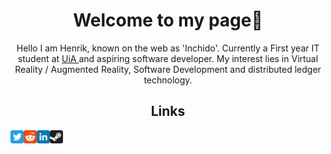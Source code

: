 <h1 align="center">Welcome to my page🗿</h1>
<!-- <img src="https://raw.githubusercontent.com/coderjojo/coderjojo/master/img/github.gif" width=100>
  <br> -->
  <p align="center">
    Hello I am Henrik, known on the web as 'Inchido'. Currently a First year IT student at <a href="https://www.uia.no/">UiA </a> and aspiring software developer. 
 My interest lies in Virtual Reality / Augmented Reality, Software Development and distributed ledger technology.
  </p>

<h2 align="center">Links</h2>

<a href="https://twitter.com/_Inchido">
  <img align="left" alt="Inchido Twitter" width="21px" src="https://raw.githubusercontent.com/edent/SuperTinyIcons/099dc12b59179d07d534069bc8551718f786d91a/images/svg/twitter.svg" />
</a>
<a href="https://www.reddit.com/user/Inchido/">
  <img align="left" alt="Inchido Reddit" width="21px" src="https://raw.githubusercontent.com/edent/SuperTinyIcons/099dc12b59179d07d534069bc8551718f786d91a/images/svg/reddit.svg" />
</a>
<a href="https://www.linkedin.com/in/lars-henrik-råkil">
  <img align="left" alt="Henrik Råkil LinkedIn" width="21px" src="https://raw.githubusercontent.com/edent/SuperTinyIcons/099dc12b59179d07d534069bc8551718f786d91a/images/svg/linkedin.svg" />
</a>
<a href="https://steamcommunity.com/profiles/76561198135935374/">
  <img align="left" alt="Inchido Steam" width="21px" src="https://github.com/edent/SuperTinyIcons/blob/master/images/svg/steam.svg"
</a>
